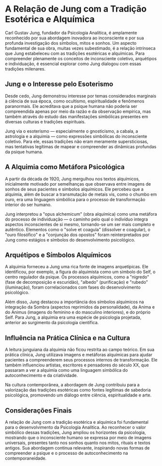 # A Relação de Jung com a Tradição Esotérica e Alquímica

Carl Gustav Jung, fundador da Psicologia Analítica, é amplamente reconhecido por sua abordagem inovadora ao inconsciente e por sua profunda investigação dos símbolos, mitos e sonhos. Um aspecto fundamental de sua obra, muitas vezes subestimado, é a relação intrínseca que Jung estabeleceu com as tradições esotéricas e alquímicas. Para compreender plenamente os conceitos de inconsciente coletivo, arquétipos e individuação, é essencial explorar como Jung dialogou com essas tradições milenares.

## Jung e o Interesse pelo Esoterismo

Desde cedo, Jung demonstrou interesse por temas considerados marginais à ciência de sua época, como ocultismo, espiritualidade e fenômenos paranormais. Ele acreditava que a psique humana não poderia ser compreendida apenas por meio da razão e da observação empírica, mas também através do estudo das manifestações simbólicas presentes em diversas culturas e tradições espirituais.

Jung via o esoterismo — especialmente o gnosticismo, a cabala, a astrologia e a alquimia — como expressões simbólicas do inconsciente coletivo. Para ele, essas tradições não eram meramente supersticiosas, mas tentativas legítimas de mapear e compreender as dinâmicas profundas da psique humana.

## A Alquimia como Metáfora Psicológica

A partir da década de 1920, Jung mergulhou nos textos alquímicos, inicialmente motivado por semelhanças que observava entre imagens de sonhos de seus pacientes e símbolos alquímicos. Ele percebeu que a alquimia, além de buscar a transmutação de metais vis, como o chumbo em ouro, era uma linguagem simbólica para o processo de transformação interior do ser humano.

Jung interpretou a "opus alchemicum" (obra alquímica) como uma metáfora do processo de individuação — o caminho pelo qual o indivíduo integra aspectos inconscientes de si mesmo, tornando-se um ser mais completo e autêntico. Elementos como o "solve et coagula" (dissolver e coagular), o "ouro filosófico" e a "conjunção dos opostos" foram reinterpretados por Jung como estágios e símbolos do desenvolvimento psicológico.

## Arquétipos e Símbolos Alquímicos

A alquimia forneceu a Jung uma rica fonte de imagens arquetípicas. Ele identificou, por exemplo, a figura do alquimista como um símbolo do Self, o centro regulador da psique. Os processos alquímicos, como a "nigredo" (fase de decomposição e escuridão), "albedo" (purificação) e "rubedo" (iluminação), foram correlacionados com fases do desenvolvimento psicológico.

Além disso, Jung destacou a importância dos símbolos alquímicos na integração da Sombra (aspectos reprimidos da personalidade), da Anima e do Animus (imagens do feminino e do masculino interiores), e do próprio Self. Para Jung, a alquimia era uma espécie de psicologia projetada, anterior ao surgimento da psicologia científica.

## Influência na Prática Clínica e na Cultura

A leitura junguiana da alquimia não ficou restrita ao campo teórico. Em sua prática clínica, Jung utilizava imagens e metáforas alquímicas para ajudar pacientes a compreenderem seus processos internos de transformação. Ele também influenciou artistas, escritores e pensadores do século XX, que passaram a ver a alquimia como uma linguagem simbólica do autoconhecimento e da criatividade.

Na cultura contemporânea, a abordagem de Jung contribuiu para a valorização das tradições esotéricas como fontes legítimas de sabedoria psicológica, promovendo um diálogo entre ciência, espiritualidade e arte.

## Considerações Finais

A relação de Jung com a tradição esotérica e alquímica foi fundamental para o desenvolvimento da Psicologia Analítica. Ao reconhecer o valor simbólico dessas tradições, Jung ampliou os horizontes da psicologia, mostrando que o inconsciente humano se expressa por meio de imagens universais, presentes tanto nos sonhos quanto nos mitos, rituais e textos antigos. Sua abordagem continua relevante, inspirando novas formas de compreender a psique e o processo de autoconhecimento na contemporaneidade.
